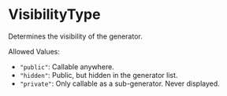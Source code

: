 # VisibilityType

Determines the visibility of the generator.

Allowed Values:

- `"public"`: Callable anywhere.
- `"hidden"`: Public, but hidden in the generator list.
- `"private"`: Only callable as a sub-generator. Never displayed.
